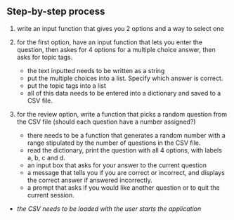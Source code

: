 ## Step-by-step process

1. write an input function that gives you 2 options and a way to select one

2. for the first option, have an input function that lets you enter the question, then askes for 4 options for a multiple choice
answer, then asks for topic tags. 
	+ the text inputted needs to be written as a string
	+ put the multiple choices into a list. Specify which answer is correct.
	+ put the topic tags into a list
	+ all of this data needs to be entered into a dictionary and saved to a CSV file.

3. for the review option, write a function that picks a random question from the CSV file (should each question have a number 
assigned?)
	+ there needs to be a function that generates a random number with a range stipulated by the number of questions in the CSV file. 
	+ read the dictionary, print the question with all 4 options, with labels a, b, c and d. 
	+ an input box that asks for your answer to the current question
	+ a message that tells you if you are correct or incorrect, and displays the correct answer if answered incorrectly.
	+ a prompt that asks if you would like another question or to quit the current session. 

+ *the CSV needs to be loaded with the user starts the application*